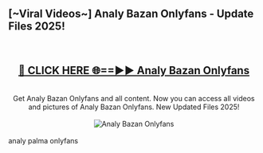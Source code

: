 <h2>[~Viral Videos~] Analy Bazan Onlyfans - Update Files 2025!</h2>
<br>
<div align="center">
<h2><a href="https://betterlinks.top/A2PfLJ" rel="nofollow">🔴 CLICK HERE 🌐==►► Analy Bazan Onlyfans</a></h2>
<br>
Get Analy Bazan Onlyfans and all content. Now you can access all videos and pictures of Analy Bazan Onlyfans. New Updated Files 2025!
<br>
<br>
<a href="https://betterlinks.top/A2PfLJ" rel="nofollow" data-target="animated-image.originalLink"><img src="https://i.ibb.co.com/WyWwxjT/player-gif2.gif" alt="Analy Bazan Onlyfans" style="max-width: 100%; display: inline-block;" data-target="animated-image.originalImage"></a>
</div>
<br>
analy palma onlyfans